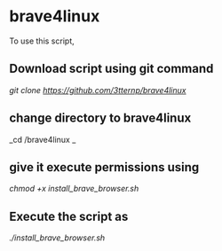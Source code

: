 # brave4linux

To use this script,

## Download script using git command 

_git clone https://github.com/3tternp/brave4linux_

## change directory to brave4linux 

_cd /brave4linux _

## give it execute permissions using 

_chmod +x install_brave_browser.sh_

## Execute the script as 

_./install_brave_browser.sh_
